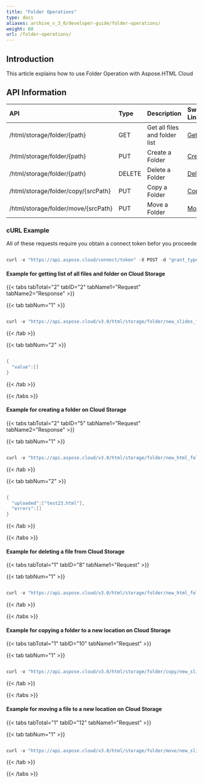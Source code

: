 ```yaml
---
title: "Folder Operations"
type: docs
aliases: archive_v_3_0/developer-guide/folder-operations/
weight: 60
url: /folder-operations/
---
```


## **Introduction**
This article explains how to use Folder Operation with Aspose.HTML Cloud
## **API Information**

|**API**|**Type**|**Description**|**Swagger Link**|
| :- | :- | :- | :- |
|/html/storage/folder/{path}|GET|Get all files and folder list|[GetFilesList](https://apireference.aspose.cloud/html/#!/Folder/GetFilesList)|
|/html/storage/folder/{path}|PUT|Create a Folder|[CreateFolder](https://apireference.aspose.cloud/html/#!/Folder/CreateFolder)|
|/html/storage/folder/{path}|DELETE|Delete a Folder|[DeleteFolder](https://apireference.aspose.cloud/html/#!/Folder/DeleteFolder)|
|/html/storage/folder/copy/{srcPath}|PUT|Copy a Folder|[CopyFolder](https://apireference.aspose.cloud/html/#!/Folder/CopyFolder)|
|/html/storage/folder/move/{srcPath}|PUT|Move a Folder|[MoveFolder](https://apireference.aspose.cloud/html/#!/Folder/MoveFolder)|
### **cURL Example**
All of these requests require you obtain a connect token befor you proceede

```java

curl -v "https://api.aspose.cloud/connect/token" -X POST -d "grant_type=client_credentials&client_id=XXXXX&client_secret=XXXXX" -H "Content-Type: application/x-www-form-urlencoded" -H "Accept: application/json"

```

#### **Example for getting list of all files and folder on Cloud Storage**

{{< tabs tabTotal="2" tabID="2" tabName1="Request" tabName2="Response" >}}

{{< tab tabNum="1" >}}

```java

curl -v "https://api.aspose.cloud/v3.0/html/storage/folder/new_slides_folder" -X GET -H "Accept: application/json"

```

{{< /tab >}}

{{< tab tabNum="2" >}}

```java

{
  "value":[]
}

```

{{< /tab >}}

{{< /tabs >}}

#### **Example for creating a folder on Cloud Storage**

{{< tabs tabTotal="2" tabID="5" tabName1="Request" tabName2="Response" >}}

{{< tab tabNum="1" >}}

```java

curl -v "https://api.aspose.cloud/v3.0/html/storage/folder/new_html_folder" -X PUT -H "Accept: application/json" 

```

{{< /tab >}}

{{< tab tabNum="2" >}}

```java

{
  "uploaded":["test23.html"],
  "errors":[]
}

```

{{< /tab >}}

{{< /tabs >}}

#### **Example for deleting a file from Cloud Storage**

{{< tabs tabTotal="1" tabID="8" tabName1="Request" >}}

{{< tab tabNum="1" >}}

```java

curl -v "https://api.aspose.cloud/v3.0/html/storage/folder/new_html_folder" -X DELETE -H "Accept: application/json" 

```

{{< /tab >}}

{{< /tabs >}}

#### **Example for copying a folder to a new location on Cloud Storage**

{{< tabs tabTotal="1" tabID="10" tabName1="Request" >}}

{{< tab tabNum="1" >}}

```java

curl -v "https://api.aspose.cloud/v3.0/html/storage/folder/copy/new_slides_folder" -X PUT -H "Accept: application/json" 

```

{{< /tab >}}

{{< /tabs >}}

#### **Example for moving a file to a new location on Cloud Storage**

{{< tabs tabTotal="1" tabID="12" tabName1="Request" >}}

{{< tab tabNum="1" >}}

```java

curl -v "https://api.aspose.cloud/v3.0/html/storage/folder/move/new_slides_folder" -X PUT -H "Accept: application/json" 

```

{{< /tab >}}

{{< /tabs >}}
